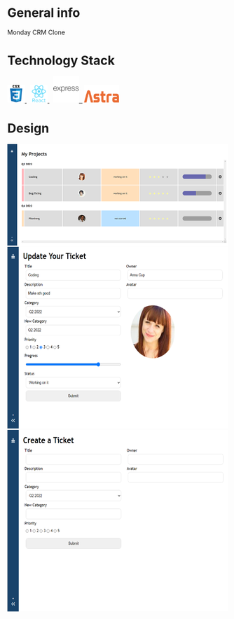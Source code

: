 <h1> General info </h1>

Monday  CRM  Clone 

## <h1>Technology Stack </h1>

<p align="left"><a href="https://www.w3schools.com/css/" target="_blank" rel="noreferrer"> <img src="https://raw.githubusercontent.com/devicons/devicon/master/icons/css3/css3-original-wordmark.svg" alt="css3" width="40" height="40"/> </a>&nbsp <a href="https://reactjs.org/" target="_blank" rel="noreferrer"> <img src="https://raw.githubusercontent.com/devicons/devicon/master/icons/react/react-original-wordmark.svg" alt="react" width="40" height="40"/> </a> &nbsp
  <a href="https://expressjs.com" target="_blank" rel="noreferrer"> <img src="https://raw.githubusercontent.com/devicons/devicon/master/icons/express/express-original-wordmark.svg" alt="express" width="60" height="60"/> &nbsp</a>
<img src= "src/images/astra-logo.png" width="80" height="40"> </p>

## <h1>Design</h1>
<img src= "src/images/main-page.png"> 
<img src= "src/images/update-page.png" width="900" height="415"> 
<img src= "src/images/create-new-page.png" width="900" height="415"> 
